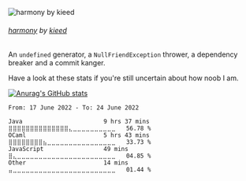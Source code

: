 ![harmony by kieed](https://key.erica.moe/files/c7513d04-584b-4723-a734-3f681e6f584f)
###### [harmony](https://www.pixiv.net/artworks/68913973) by [kieed](https://www.pixiv.net/users/11525066)

An `undefined` generator, a `NullFriendException` thrower, a dependency breaker and a commit kanger.

Have a look at these stats if you're still uncertain about how noob I am.

[![Anurag's GitHub stats](https://github-readme-stats.vercel.app/api?username=BedrockDigger)](https://github.com/anuraghazra/github-readme-stats)

<!--START_SECTION:waka-->

```text
From: 17 June 2022 - To: 24 June 2022

Java                       9 hrs 37 mins   ⣿⣿⣿⣿⣿⣿⣿⣿⣿⣿⣿⣿⣿⣿⣄⣀⣀⣀⣀⣀⣀⣀⣀⣀⣀   56.78 %
OCaml                      5 hrs 43 mins   ⣿⣿⣿⣿⣿⣿⣿⣿⣦⣀⣀⣀⣀⣀⣀⣀⣀⣀⣀⣀⣀⣀⣀⣀⣀   33.73 %
JavaScript                 49 mins         ⣿⣄⣀⣀⣀⣀⣀⣀⣀⣀⣀⣀⣀⣀⣀⣀⣀⣀⣀⣀⣀⣀⣀⣀⣀   04.85 %
Other                      14 mins         ⣤⣀⣀⣀⣀⣀⣀⣀⣀⣀⣀⣀⣀⣀⣀⣀⣀⣀⣀⣀⣀⣀⣀⣀⣀   01.44 %
```

<!--END_SECTION:waka-->

